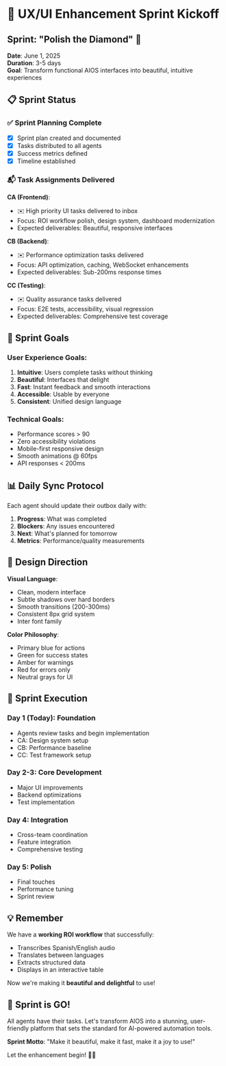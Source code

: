 # 🚀 UX/UI Enhancement Sprint Kickoff

## Sprint: "Polish the Diamond" 💎
**Date**: June 1, 2025  
**Duration**: 3-5 days  
**Goal**: Transform functional AIOS interfaces into beautiful, intuitive experiences

## 📋 Sprint Status

### ✅ Sprint Planning Complete
- [x] Sprint plan created and documented
- [x] Tasks distributed to all agents
- [x] Success metrics defined
- [x] Timeline established

### 📬 Task Assignments Delivered

**CA (Frontend)**:
- ✉️ High priority UI tasks delivered to inbox
- Focus: ROI workflow polish, design system, dashboard modernization
- Expected deliverables: Beautiful, responsive interfaces

**CB (Backend)**:
- ✉️ Performance optimization tasks delivered
- Focus: API optimization, caching, WebSocket enhancements
- Expected deliverables: Sub-200ms response times

**CC (Testing)**:
- ✉️ Quality assurance tasks delivered
- Focus: E2E tests, accessibility, visual regression
- Expected deliverables: Comprehensive test coverage

## 🎯 Sprint Goals

### User Experience Goals:
1. **Intuitive**: Users complete tasks without thinking
2. **Beautiful**: Interfaces that delight
3. **Fast**: Instant feedback and smooth interactions
4. **Accessible**: Usable by everyone
5. **Consistent**: Unified design language

### Technical Goals:
- Performance scores > 90
- Zero accessibility violations
- Mobile-first responsive design
- Smooth animations @ 60fps
- API responses < 200ms

## 📊 Daily Sync Protocol

Each agent should update their outbox daily with:
1. **Progress**: What was completed
2. **Blockers**: Any issues encountered
3. **Next**: What's planned for tomorrow
4. **Metrics**: Performance/quality measurements

## 🎨 Design Direction

**Visual Language**:
- Clean, modern interface
- Subtle shadows over hard borders
- Smooth transitions (200-300ms)
- Consistent 8px grid system
- Inter font family

**Color Philosophy**:
- Primary blue for actions
- Green for success states
- Amber for warnings
- Red for errors only
- Neutral grays for UI

## 🏃 Sprint Execution

### Day 1 (Today): Foundation
- Agents review tasks and begin implementation
- CA: Design system setup
- CB: Performance baseline
- CC: Test framework setup

### Day 2-3: Core Development
- Major UI improvements
- Backend optimizations
- Test implementation

### Day 4: Integration
- Cross-team coordination
- Feature integration
- Comprehensive testing

### Day 5: Polish
- Final touches
- Performance tuning
- Sprint review

## 💡 Remember

We have a **working ROI workflow** that successfully:
- Transcribes Spanish/English audio
- Translates between languages
- Extracts structured data
- Displays in an interactive table

Now we're making it **beautiful and delightful** to use!

## 🚦 Sprint is GO!

All agents have their tasks. Let's transform AIOS into a stunning, user-friendly platform that sets the standard for AI-powered automation tools.

**Sprint Motto**: "Make it beautiful, make it fast, make it a joy to use!"

Let the enhancement begin! 🎨✨